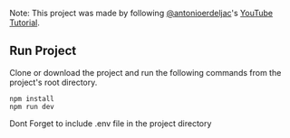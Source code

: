 Note: This project was made by following [@antonioerdeljac](https://www.github.com/antonioerdeljac)'s [YouTube Tutorial](https://youtu.be/5miHyP6lExg).

## Run Project
Clone or download the project and run the following commands from the project's root directory.
```
npm install
npm run dev
```

Dont Forget to include .env file in the project directory
